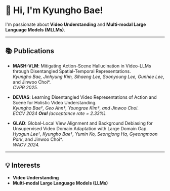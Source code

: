 # 👋 Hi, I'm Kyungho Bae!

I'm passionate about **Video Understanding** and **Multi-modal Large Language Models (MLLMs)**. 

---

## 📚 Publications

- **MASH-VLM**: Mitigating Action-Scene Hallucination in Video-LLMs through Disentangled Spatial-Temporal Representations.  
  *Kyungho Bae, Jinhyung Kim, Sihaeng Lee, Soonyoung Lee, Gunhee Lee*, and Jinwoo Choi*.  
  *CVPR 2025.*
  
- **DEVIAS**: Learning Disentangled Video Representations of Action and Scene for Holistic Video Understanding.  
  *Kyungho Bae†, Geo Ahn†, Youngrae Kim†, and Jinwoo Choi*.  
  *ECCV 2024 **Oral** (acceptance rate = 2.33%).*

- **GLAD**: Global-Local View Alignment and Background Debiasing for Unsupervised Video Domain Adaptation with Large Domain Gap.  
  *Hyogun Lee†, Kyungho Bae†, Yumin Ko, Seongjong Ha, Gyeongmoon Park*, and Jinwoo Choi*.  
  *WACV 2024.*  

---

## 💡 Interests
- **Video Understanding**  
- **Multi-modal Large Language Models (LLMs)**
